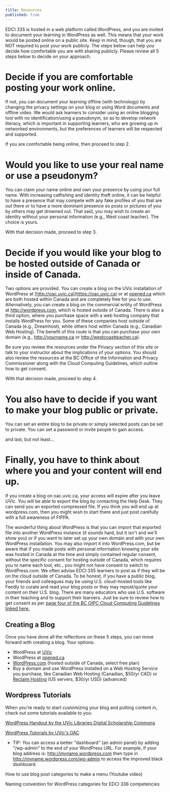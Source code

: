 ```yaml
---
title: Resources
published: true
---
```


EDCI 335 is hosted in a web platform called WordPress, and you are invited to document your learning in WordPress as well. This means that your work would be posted online on a public site. Keep in mind, though, that you are NOT required to post your work publicly. The steps below can help you decide how comfortable you are with sharing publicly. Please review all 5 steps below to decide on your approach.

# Decide if you are comfortable posting your work online.

If not, you can document your learning offline (with technology) by changing the privacy settings on your blog or using Word documents and offline video. We would ask learners to consider using an online blogging tool with no identification/using a pseudonym, so as to develop network literacy, which is important in supporting learners, who are growing up in networked environments, but the preferences of learners will be respected and supported.

If you are comfortable being online, then proceed to step 2.

# Would you like to use your real name or use a pseudonym?

You can claim your name online and own your presence by using your full name. With increasing catfishing and identity theft online, it can be helpful to have a presence that may compete with any fake profiles of you that are out there or to have a more dominant presence so posts or pictures of you by others may get drowned out. That said, you may wish to create an identity without your personal information (e.g., West coast teacher). The choice is yours.

With that decision made, proceed to step 3.

# Decide if you would like your blog to be hosted outside of Canada or inside of Canada.

Two options are provided. You can create a blog on the UVic installation of WordPress at [http://oac.uvic.ca](https://oac.uvic.ca) or at [opened.ca](https://opened.ca) which are both hosted within Canada and are completely free for you to use. Alternatively, you can create a blog on the commercial entity of WordPress at <http://wordpress.com>, which is hosted outside of Canada. There is also a third option, where you purchase space with a web hosting company that installs WordPress for you. Some of these companies host outside of Canada (e.g., Dreamhost), while others host within Canada (e.g., Canadian Web Hosting). The benefit of this route is that you can purchase your own domain (e.g., <http://yourname.ca> or <http://westcoastteacher.ca>).

Be sure you review the resources under the Privacy section of this site or talk to your instructor about the implications of your options. You should also review the resources at the BC Office of the Information and Privacy Commissioner along with the Cloud Computing Guidelines, which outline how to get consent.

With that decision made, proceed to step 4.

# You also have to decide if you want to make your blog public or private.

You can set an entire blog to be private or simply selected posts can be set to private. You can set a password or invite people to gain access.

and last, but not least...

# Finally, you have to think about where you and your content will end up.

If you create a blog on oac.uvic.ca, your access will expire after you leave UVic. You will be able to export the blog by contacting the Help Desk. They can send you an exported compressed file. If you think you will end up at wordpress.com, then you might wish to start there and just post carefully with a full awareness of FIPPA.

The wonderful thing about WordPress is that you can import that exported file into another WordPress instance (it sounds hard, but it isn't and we'll show you) or if you want to later set up your own domain and with your own WordPress installation. You may also import it into WordPress.com, but be aware that if you made posts with personal information knowing your site was hosted in Canada at the time and simply contained regular consent, without the specific consent for hosting outside of Canada, which requires you to name each tool, etc., you might not have consent to switch to WordPress.com. We often advise EDCI 335 learners to post as if they will be on the cloud outside of Canada. To be honest, if you have a public blog, your friends and colleagues may be using U.S. cloud-hosted tools like Feedly to curate and read your blog posts or they may repost/quote your content on their U.S. blog. There are many educators who use U.S. software in their teaching and to support their learners. Just be sure to review how to get consent as per [page four of the BC OIPC Cloud Computing Guidelines linked here.](https://www.oipc.bc.ca/guidance-documents/1427)

## Creating a Blog

Once you have done all the reflections on these 5 steps, you can move forward with creating a blog. Your options:

- WordPress at [UVic](https://oac.uvi.ca)
- WordPress at [opened.ca](https://opened.ca)
- [WordPress.com](https://wordpress.com) (hosted outside of Canada, select free plan)
- Buy a domain and use WordPress installed on a Web Hosting Service you purchase, like Canadian Web Hosting (Canadian, $50/yr CAD) or [Reclaim Hosting](https://reclaimhosting.com) (US servers, $30/yr USD) (advanced)

## Wordpress Tutorials

When you're ready to start customizing your blog and putting content in, check out some tutorials available to you:

[WordPress Handout by the UVic Libraries Digital Scholarship Commons](https://docs.google.com/document/d/1MoRg86RhOE63xAxc-TCKshKLvdOtj5tX2cnshWKvNDk/edit)

[WordPress Tutorials by UVic's OAC](https://onlineacademiccommunity.uvic.ca/wordpress-tutorials/)

- TIP: You can access a better "dashboard" (an admin panel) by adding "/wp-admin" to the end of your WordPress URL. For example, if your blog address is: <http://myname.wordpress.com> then type in <http://myname.wordpress.com/wp-admin> to access the improved black dashboard.

How to use blog post categories to make a menu (Youtube video)

Naming convention for WordPress categories for EDCI 336 competencies
